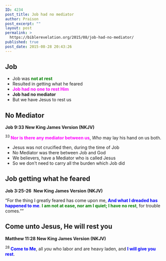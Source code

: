 ```yaml
---
ID: 4234
post_title: Job had no mediator
author: Praison
post_excerpt: ""
layout: post
permalink: >
  https://biblerevelation.org/2015/08/job-had-no-mediator/
published: true
post_date: 2015-08-28 20:43:26
---
```

<h2>Job</h2>
<ul>
	<li>Job was <span style="color: #008000;"><strong>not at rest</strong></span></li>
	<li>Resulted in getting what he feared</li>
	<li><span style="color: #ff00ff;"><strong>Job had no one to rest Him</strong></span></li>
	<li><strong>Job had no mediator</strong></li>
	<li>But we have Jesus to rest us</li>
</ul>
<h2>No Mediator</h2>
<strong>Job 9:33</strong>
<strong> New King James Version (NKJV)</strong>
<div class="poetry">
<p class="line"><span id="en-NKJV-13085" class="text Job-9-33"><sup class="versenum">33 </sup><span style="color: #ff00ff;"><strong>Nor is there any mediator between us</strong></span>,</span>
<span class="text Job-9-33"><i>Who</i> may lay his hand on us both.</span></p>

<ul>
	<li class="line">Jesus was not crucified then, during the time of Job</li>
	<li class="line">No Mediator was there between Job and God</li>
	<li class="line">We believers, have a Mediator who is called Jesus</li>
	<li class="line">So we don't need to carry all the burden which Job did</li>
</ul>
<h2 class="line">Job getting what he feared</h2>
</div>
<div class="poetry">

<strong>Job‬ ‭3:25-26‬ ‭</strong>
<strong>New King James Version (NKJV)</strong>

“For the thing I greatly feared has come upon me, <span style="color: #0000ff;"><strong>And what I dreaded has happened to me</strong></span>. <strong><span style="color: #008000;">I am not at ease, nor am I quiet; I have no rest</span></strong>, for trouble comes.””
<h2>Come unto Jesus, He will rest you</h2>
<strong>Matthew 11:28</strong>
<strong> New King James Version (NKJV)</strong>

<span id="en-NKJV-23488" class="text Matt-11-28"><sup class="versenum">28 </sup><span class="woj"><span style="color: #0000ff;"><strong>Come to Me</strong></span>, all <i>you</i> who labor and are heavy laden, and <span style="color: #0000ff;"><strong>I will give you rest</strong></span>.</span></span>

</div>